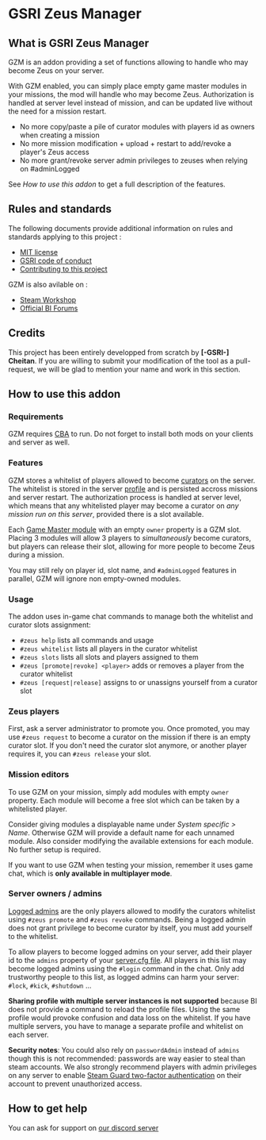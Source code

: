 # GSRI Zeus Manager

## What is GSRI Zeus Manager
GZM is an addon providing a set of functions allowing to handle who may become Zeus on your server.

With GZM enabled, you can simply place empty game master modules in your missions, the mod will handle who may become Zeus.
Authorization is handled at server level instead of mission, and can be updated live without the need for a mission restart.

*   No more copy/paste a pile of curator modules with players id as owners when creating a mission
*   No more mission modification + upload + restart to add/revoke a player's Zeus access
*   No more grant/revoke server admin privileges to zeuses when relying on #adminLogged

See *How to use this addon* to get a full description of the features.

## Rules and standards
The following documents provide additional information on rules and standards applying to this project :

*   [MIT license](../LICENSE.md)
*   [GSRI code of conduct](https://github.com/team-gsri/CodeOfConduct/blob/master/.github/CODE_OF_CONDUCT.md)
*   [Contributing to this project](./CONTRIBUTING.md)

GZM is also avilable on :

*   [Steam Workshop](https://steamcommunity.com/sharedfiles/filedetails/?id=1937479604)
*   [Official BI Forums](https://forums.bohemia.net/forums/topic/226163-gsri-zeus-manager/)

## Credits
This project has been entirely developped from scratch by __[-GSRI-] Cheitan__. If you are willing to submit your modification of the tool as a pull-request, we will be glad to mention your name and work in this section.

## How to use this addon

### Requirements
GZM requires [CBA](https://github.com/CBATeam/CBA_A3) to run.
Do not forget to install both mods on your clients and server as well.

### Features
GZM stores a whitelist of players allowed to become [curators](https://community.bistudio.com/wiki/Arma_3_Curator) on the server.
The whitelist is stored in the server [profile](https://community.bistudio.com/wiki/Profile) and is persisted accross missions and server restart.
The authorization process is handled at server level, which means that any whitelisted player may become a curator on *any mission run on this server*, provided there is a slot available.

Each [Game Master module](https://community.bistudio.com/wiki/Arma_3_Module:_Game_Master) with an empty `owner` property is a GZM slot.
Placing 3 modules will allow 3 players to *simultaneously* become curators, but players can release their slot, allowing for more people to become Zeus during a mission.

You may still rely on player id, slot name, and `#adminLogged` features in parallel, GZM will ignore non empty-owned modules.

### Usage
The addon uses in-game chat commands to manage both the whitelist and curator slots assignment:
*   `#zeus help` lists all commands and usage
*   `#zeus whitelist` lists all players in the curator whitelist
*   `#zeus slots` lists all slots and players assigned to them
*   `#zeus [promote|revoke] <player>` adds or removes a player from the curator whitelist
*   `#zeus [request|release]` assigns to or unassigns yourself from a curator slot

### Zeus players
First, ask a server administrator to promote you.
Once promoted, you may use `#zeus request` to become a curator on the mission if there is an empty curator slot.
If you don't need the curator slot anymore, or another player requires it, you can `#zeus release` your slot.

### Mission editors
To use GZM on your mission, simply add modules with empty `owner` property.
Each module will become a free slot which can be taken by a whitelisted player.

Consider giving modules a displayable name under *System specific > Name*.
Otherwise GZM will provide a default name for each unnamed module.
Also consider modifying the available extensions for each module.
No further setup is required.

If you want to use GZM when testing your mission, remember it uses game chat, which is **only available in multiplayer mode**.

### Server owners / admins
[Logged admins](https://community.bistudio.com/wiki/serverCommandAvailable) are the only players allowed to modify the curators whitelist using `#zeus promote` and `#zeus revoke` commands.
Being a logged admin does not grant privilege to become curator by itself, you must add yourself to the whitelist.

To allow players to become logged admins on your server, add their player id to the `admins` property of your [server.cfg file](https://community.bistudio.com/wiki/server.cfg).
All players in this list may become logged admins using the `#login` command in the chat.
Only add trustworthy people to this list, as logged admins can harm your server: `#lock`, `#kick`, `#shutdown` ...

**Sharing profile with multiple server instances is not supported** because BI does not provide a command to reload the profile files.
Using the same profile would provoke confusion and data loss on the whitelist.
If you have multiple servers, you have to manage a separate profile and whitelist on each server.

**Security notes**:
You could also rely on `passwordAdmin` instead of `admins` though this is not recommended: passwords are way easier to steal than steam accounts.
We also strongly recommend players with admin privileges on any server to enable [Steam Guard two-factor authentication](https://support.steampowered.com/kb_article.php?ref=1266-OAFV-8478#steamguard) on their account to prevent unauthorized access.

## How to get help
You can ask for support on [our discord server](https://discord.gg/bhMn4jd)
